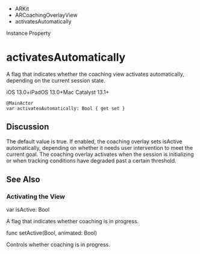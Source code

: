 

- ARKit
- ARCoachingOverlayView
-  activatesAutomatically 

Instance Property

# activatesAutomatically

A flag that indicates whether the coaching view activates automatically, depending on the current session state.

iOS 13.0+iPadOS 13.0+Mac Catalyst 13.1+

``` source
@MainActor
var activatesAutomatically: Bool { get set }
```

## Discussion

The default value is true. If enabled, the coaching overlay sets isActive automatically, depending on whether it needs user intervention to meet the current goal. The coaching overlay activates when the session is initializing or when tracking conditions have degraded past a certain threshold.

## See Also

### Activating the View

var isActive: Bool

A flag that indicates whether coaching is in progress.

func setActive(Bool, animated: Bool)

Controls whether coaching is in progress.

